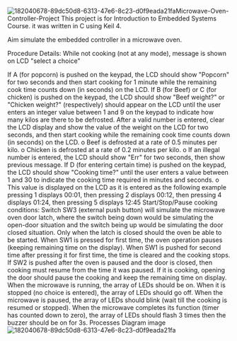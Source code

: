 ![182040678-89dc50d8-6313-47e6-8c23-d0f9eada21fa](https://github.com/mohamedmostaf21/Microwave-oven-controller/assets/87494262/b19d45b0-a707-4335-aad0-a7a299418e36)Microwave-Oven-Controller-Project
This project is for Introduction to Embedded Systems Course. it was written in C using Keil 4.

Aim
simulate the embedded controller in a microwave oven.

Procedure Details:
While not cooking (not at any mode), message is shown on LCD "select a choice"

If A (for popcorn) is pushed on the keypad, the LCD should show "Popcorn" for two seconds and then start cooking for 1 minute while the remaining cook time counts down (in seconds) on the LCD.
If B (for Beef) or C (for chicken) is pushed on the keypad, the LCD should show "Beef weight?" or "Chicken weight?" (respectively) should appear on the LCD until the user enters an integer value between 1 and 9 on the keypad to indicate how many kilos are there to be defrosted. After a valid number is entered, clear the LCD display and show the value of the weight on the LCD for two seconds, and then start cooking while the remaining cook time counts down (in seconds) on the LCD. o Beef is defrosted at a rate of 0.5 minutes per kilo. o Chicken is defrosted at a rate of 0.2 minutes per kilo. o If an illegal number is entered, the LCD should show "Err" for two seconds, then show previous message.
If D (for entering certain time) is pushed on the keypad, the LCD should show "Cooking time?" until the user enters a value between 1 and 30 to indicate the cooking time required in minutes and seconds. o This value is displayed on the LCD as it is entered as the following example pressing 1 displays 00:01, then pressing 2 displays 00:12, then pressing 4 displays 01:24, then pressing 5 displays 12:45
Start/Stop/Pause cooking conditions:
Switch SW3 (external push button) will simulate the microwave oven door latch, where the switch being down would be simulating the open-door situation and the switch being up would be simulating the door closed situation.
Only when the latch is closed should the oven be able to be started.
When SW1 is pressed for first time, the oven operation pauses (keeping remaining time on the display).
When SW1 is pushed for second time after pressing it for first time, the time is cleared and the cooking stops.
If SW2 is pushed after the oven is paused and the door is closed, then cooking must resume from the time it was paused.
If it is cooking, opening the door should pause the cooking and keep the remaining time on display.
When the microwave is running, the array of LEDs should be on.
When it is stopped (no choice is entered), the array of LEDs should go off.
When the microwave is paused, the array of LEDs should blink (wait till the cooking is resumed or stopped).
When the microwave completes its function (timer has counted down to zero), the array of LEDs should flash 3 times then the buzzer should be on for 3s.
Processes Diagram
image
![182040678-89dc50d8-6313-47e6-8c23-d0f9eada21fa](https://github.com/mohamedmostaf21/Microwave-oven-controller/assets/87494262/245cd3c1-c95c-4af2-9911-f5eb2f1699dc)
